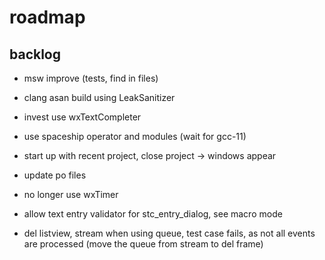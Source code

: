 # roadmap

## backlog
- msw improve (tests, find in files)
- clang asan build using LeakSanitizer

- invest use wxTextCompleter
- use spaceship operator
  and modules (wait for gcc-11)
- start up with recent project, close project
  -> windows appear
- update po files
- no longer use wxTimer
- allow text entry validator for stc_entry_dialog, see macro mode
- del listview, stream when using queue, test case fails, as
  not all events are processed (move the queue from stream to del frame)
